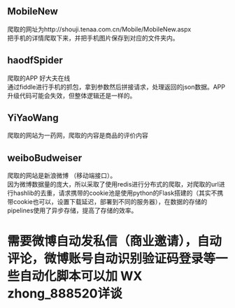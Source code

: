 ## MobileNew 
爬取的网址为http://shouji.tenaa.com.cn/Mobile/MobileNew.aspx <br>
把手机的详情爬取下来，并把手机图片保存到对应的文件夹内。
## haodfSpider
爬取的APP 好大夫在线<br>
通过fiddle进行手机的抓包，拿到参数然后拼接请求，处理返回的json数据。APP升级代码可能会失效，但整体逻辑还是一样的。
## YiYaoWang
爬取的网站为一药网，爬取的内容是商品的评价内容

## weiboBudweiser
爬取的网站是新浪微博 （移动端接口）。<br>
因为微博数据量的庞大，所以采取了使用redis进行分布式的爬取，对爬取的url进行hashlib的去重，请求携带的cookie池是使用python的Flask搭建的（其实不携带cookie也可以，设置下载延迟，部署到不同的服务器），在数据的存储的pipelines使用了异步存储，提高了存储的效率。<br>
# 需要微博自动发私信（商业邀请），自动评论，微博账号自动识别验证码登录等一些自动化脚本可以加 WX zhong_888520详谈

